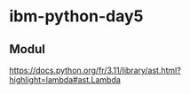 # ibm-python-day5

## Modul

https://docs.python.org/fr/3.11/library/ast.html?highlight=lambda#ast.Lambda
